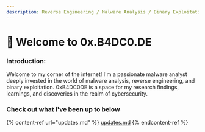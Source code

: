 ```yaml
---
description: Reverse Engineering / Malware Analysis / Binary Exploitation
---
```


# 👾 Welcome to 0x.B4DC0.DE

### Introduction:

Welcome to my corner of the internet! I'm a passionate malware analyst deeply invested in the world of malware analysis, reverse engineering, and binary exploitation. 0xB4DC0DE is a space for my research findings, learnings, and discoveries in the realm of cybersecurity.



### Check out what I've been up to below&#x20;

{% content-ref url="updates.md" %}
[updates.md](updates.md)
{% endcontent-ref %}

